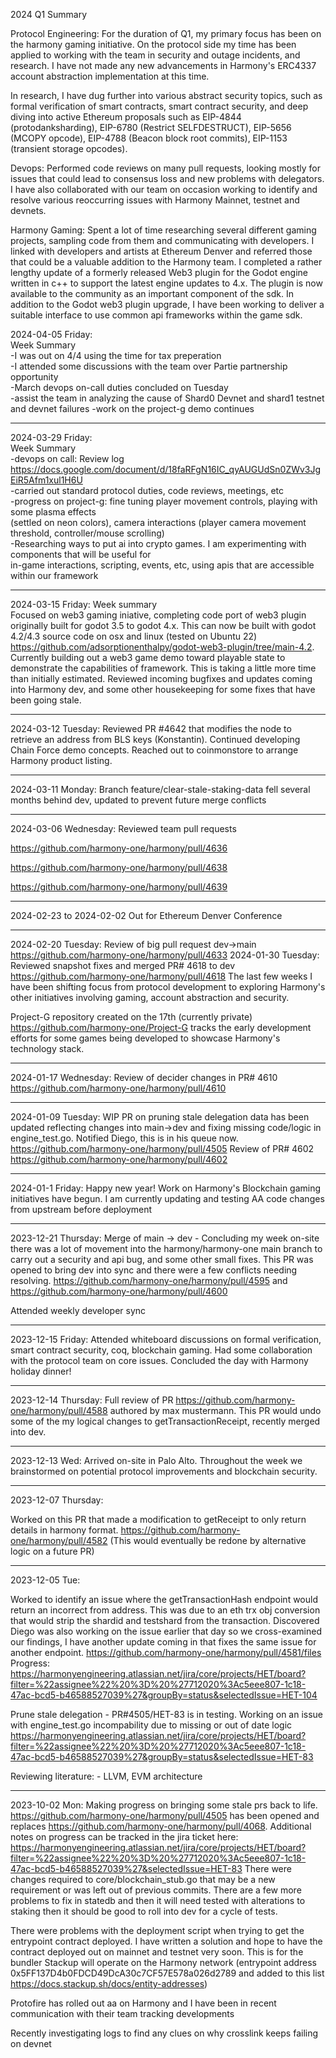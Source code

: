 2024 Q1 Summary

Protocol Engineering:
For the duration of Q1, my primary focus has been on the harmony gaming initiative. On the protocol side my time has been applied to working with the team in security and outage incidents, and research. I have not made any new advancements in Harmony's ERC4337 account abstraction implementation at this time. 

In research, I have dug further into various abstract security topics, such as formal verification of smart contracts, smart contract security, and deep diving into active Ethereum proposals such as EIP-4844 (protodanksharding), EIP-6780 (Restrict SELFDESTRUCT), EIP-5656 (MCOPY opcode), EIP-4788 (Beacon block root commits), EIP-1153 (transient storage opcodes). 

Devops:
Performed code reviews on many pull requests, looking mostly for issues that could lead to consensus loss and new problems with delegators. I have also collaborated with our team on occasion working to identify and resolve various reoccurring issues with Harmony Mainnet, testnet and devnets. 

Harmony Gaming:
Spent a lot of time researching several different gaming projects, sampling code from them and communicating with developers. I linked with developers and artists at Ethereum Denver and referred those that could be a valuable addition to the Harmony team. 
I completed a rather lengthy update of a formerly released Web3 plugin for the Godot engine written in c++ to support the latest engine updates to 4.x. The plugin is now available to the community as an important component of the sdk. In addition to the Godot web3 plugin upgrade, I have been working to deliver a suitable interface to use common api frameworks within the game sdk. 

2024-04-05 Friday: <br>
Week Summary<br>
-I was out on 4/4 using the time for tax preperation<br>
-I attended some discussions with the team over Partie partnership opportunity<br>
-March devops on-call duties concluded on Tuesday<br>
-assist the team in analyzing the cause of Shard0 Devnet and shard1 testnet and devnet failures
-work on the project-g demo continues

---
2024-03-29 Friday: <br>
Week Summary<br>
-devops on call: Review log https://docs.google.com/document/d/18faRFgN16IC_qyAUGUdSn0ZWv3JgEiR5Afm1xul1H6U<br>
 -carried out standard protocol duties, code reviews, meetings, etc<br>
 -progress on project-g: fine tuning player movement controls, playing with some plasma effects<br> (settled on neon colors), camera interactions (player camera movement threshold, controller/mouse scrolling)<br>
 -Researching ways to put ai into crypto games. I am experimenting with components that will be useful for<br> in-game interactions, scripting, events, etc, using apis that are accessible within our framework<br>

---

2024-03-15 Friday: 
Week summary<br>
Focused on web3 gaming iniative, completing code port of web3 plugin originally built for godot 3.5 to godot 4.x. This can now be built with godot 4.2/4.3 source code on osx and linux (tested on Ubuntu 22) https://github.com/adsorptionenthalpy/godot-web3-plugin/tree/main-4.2. Currently building out a web3 game demo toward playable state to demonstrate the capabilities of framework. This is taking a little more time than initially estimated. 
Reviewed incoming bugfixes and updates coming into Harmony dev, and some other housekeeping for some fixes that have been going stale. 
 
---

2024-03-12 Tuesday: Reviewed PR #4642 that modifies the node to retrieve an address from BLS keys (Konstantin). Continued developing Chain Force demo concepts. Reached out to coinmonstore to arrange Harmony product listing. 

---

2024-03-11 Monday: Branch feature/clear-stale-staking-data fell several months behind dev, updated to prevent future merge conflicts

---

2024-03-06 Wednesday: Reviewed team pull requests

https://github.com/harmony-one/harmony/pull/4636

https://github.com/harmony-one/harmony/pull/4638

https://github.com/harmony-one/harmony/pull/4639

---

2024-02-23 to 2024-02-02
Out for Ethereum Denver Conference

---
2024-02-20 Tuesday: Review of big pull request dev->main https://github.com/harmony-one/harmony/pull/4633
2024-01-30 Tuesday: Reviewed snapshot fixes and merged PR# 4618 to dev https://github.com/harmony-one/harmony/pull/4618
The last few weeks I have been shifting focus from protocol development to exploring Harmony's other initiatives involving gaming, account abstraction and security. 

Project-G repository created on the 17th (currently private) https://github.com/harmony-one/Project-G tracks the early development efforts for some games being developed to showcase Harmony's technology stack.

---
 
2024-01-17 Wednesday: Review of decider changes in PR# 4610 https://github.com/harmony-one/harmony/pull/4610

---

2024-01-09 Tuesday: WIP PR on pruning stale delegation data has been updated reflecting changes into main->dev and fixing missing code/logic in engine_test.go. Notified Diego, this is in his queue now.
https://github.com/harmony-one/harmony/pull/4505
Review of PR# 4602 https://github.com/harmony-one/harmony/pull/4602

---

2024-01-1 Friday: Happy new year! Work on Harmony's Blockchain gaming initiatives have begun. I am currently updating and testing AA code changes from upstream before deployment

---

2023-12-21 Thursday: 
Merge of main -> dev - Concluding my week on-site there was a lot of movement into the harmony/harmony-one main branch to carry out a security and api bug, and some other small fixes. This PR was opened to bring dev into sync and there were a few conflicts needing resolving. https://github.com/harmony-one/harmony/pull/4595 and https://github.com/harmony-one/harmony/pull/4600

Attended weekly developer sync

---

2023-12-15 Friday:  Attended whiteboard discussions on formal verification, smart contract security, coq, blockchain gaming. Had some collaboration with the protocol team on core issues.
Concluded the day with Harmony holiday dinner!

---

2023-12-14 Thursday:
Full review of PR https://github.com/harmony-one/harmony/pull/4588 authored by max mustermann. This PR would undo some of the my logical changes to getTransactionReceipt, recently merged into dev.

---

2023-12-13 Wed:
Arrived on-site in Palo Alto. Throughout the week we brainstormed on potential protocol improvements and blockchain security.

---

2023-12-07 Thursday:

Worked on this PR that made a modification to getReceipt to only return details in harmony format. https://github.com/harmony-one/harmony/pull/4582 (This would eventually be redone by alternative logic on a future PR)

---

2023-12-05 Tue:

Worked to identify an issue where the getTransactionHash endpoint would return an incorrect from address. This was due to an eth trx obj conversion that would strip the shardid and testshard from the transaction. Discovered Diego was also working on the issue earlier that day so we cross-examined our findings, I have another update coming in that fixes the same issue for another endpoint. https://github.com/harmony-one/harmony/pull/4581/files Progress: https://harmonyengineering.atlassian.net/jira/core/projects/HET/board?filter=%22assignee%22%20%3D%20%27712020%3Ac5eee807-1c18-47ac-bcd5-b46588527039%27&groupBy=status&selectedIssue=HET-104

Prune stale delegation - PR#4505/HET-83 is in testing. Working on an issue with engine_test.go incompability due to missing or out of date logic https://harmonyengineering.atlassian.net/jira/core/projects/HET/board?filter=%22assignee%22%20%3D%20%27712020%3Ac5eee807-1c18-47ac-bcd5-b46588527039%27&groupBy=status&selectedIssue=HET-83

Reviewing literature: - LLVM, EVM architecture

---

2023-10-02 Mon: Making progress on bringing some stale prs back to life. https://github.com/harmony-one/harmony/pull/4505 has been opened and replaces https://github.com/harmony-one/harmony/pull/4068. Additional notes on progress can be tracked in the jira ticket here: https://harmonyengineering.atlassian.net/jira/core/projects/HET/board?filter=%22assignee%22%20%3D%20%27712020%3Ac5eee807-1c18-47ac-bcd5-b46588527039%27&selectedIssue=HET-83
There were changes required to core/blockchain_stub.go that may be a new requirement or was left out of previous commits.
There are a few more problems to fix in statedb and then it will need tested with alterations to staking then it should be good to roll into dev for a cycle of tests. 

There were problems with the deployment script when trying to get the entrypoint contract deployed. I have written a solution and hope to have the contract deployed out on mainnet and testnet very soon. This is for the bundler Stackup will operate on the Harmony network (entrypoint address 0x5FF137D4b0FDCD49DcA30c7CF57E578a026d2789 and added to this list https://docs.stackup.sh/docs/entity-addresses)

Protofire has rolled out aa on Harmony and I have been in recent communication with their team tracking developments

Recently investigating logs to find any clues on why crosslink keeps failing on devnet

